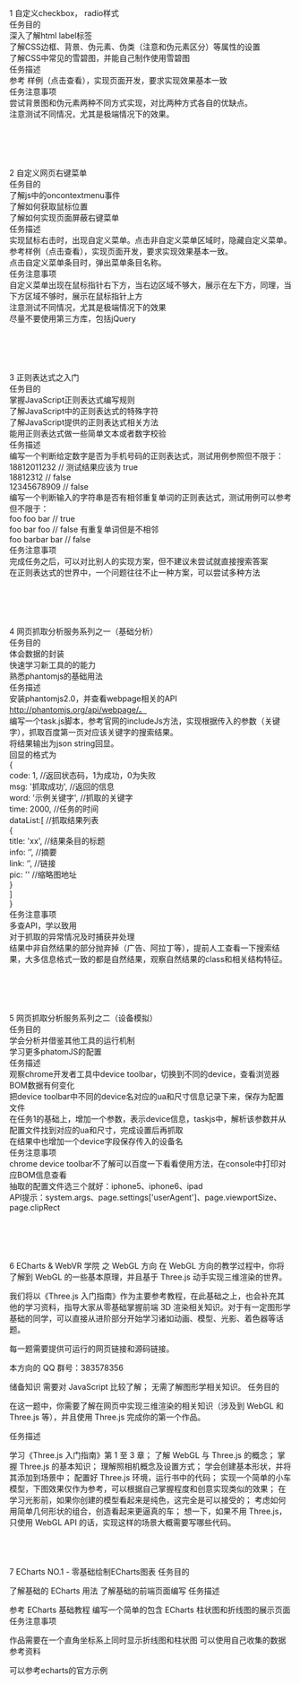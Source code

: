 1 自定义checkbox， radio样式  
任务目的  
深入了解html label标签  
了解CSS边框、背景、伪元素、伪类（注意和伪元素区分）等属性的设置  
了解CSS中常见的雪碧图，并能自己制作使用雪碧图  
任务描述  
参考 样例（点击查看），实现页面开发，要求实现效果基本一致  
任务注意事项  
尝试背景图和伪元素两种不同方式实现，对比两种方式各自的优缺点。  
注意测试不同情况，尤其是极端情况下的效果。  
<br><br><br><br><br>
2 自定义网页右键菜单  
任务目的  
了解js中的oncontextmenu事件  
了解如何获取鼠标位置  
了解如何实现页面屏蔽右键菜单  
任务描述  
实现鼠标右击时，出现自定义菜单。点击非自定义菜单区域时，隐藏自定义菜单。参考样例（点击查看），实现页面开发，要求实现效果基本一致。  
点击自定义菜单条目时，弹出菜单条目名称。  
任务注意事项  
自定义菜单出现在鼠标指针右下方，当右边区域不够大，展示在左下方，同理，当下方区域不够时，展示在鼠标指针上方  
注意测试不同情况，尤其是极端情况下的效果  
尽量不要使用第三方库，包括jQuery  
<br><br><br><br><br>
3 正则表达式之入门  
任务目的  
掌握JavaScript正则表达式编写规则  
了解JavaScript中的正则表达式的特殊字符  
了解JavaScript提供的正则表达式相关方法  
能用正则表达式做一些简单文本或者数字校验  
任务描述  
编写一个判断给定数字是否为手机号码的正则表达式，测试用例参照但不限于：  
18812011232  // 测试结果应该为 true  
18812312     // false  
12345678909  // false  
编写一个判断输入的字符串是否有相邻重复单词的正则表达式，测试用例可以参考但不限于：  
foo foo bar       // true  
foo bar foo       // false  有重复单词但是不相邻  
foo  barbar bar   // false  
任务注意事项  
完成任务之后，可以对比别人的实现方案，但不建议未尝试就直接搜索答案  
在正则表达式的世界中，一个问题往往不止一种方案，可以尝试多种方法  
<br><br><br><br><br>
4 网页抓取分析服务系列之一（基础分析）<br>
任务目的<br>
体会数据的封装<br>
快速学习新工具的的能力<br>
熟悉phantomjs的基础用法<br>
任务描述<br>
安装phantomjs2.0，并查看webpage相关的API http://phantomjs.org/api/webpage/。<br>
编写一个task.js脚本，参考官网的includeJs方法，实现根据传入的参数（关键字），抓取百度第一页对应该关键字的搜索结果。<br>
将结果输出为json string回显。<br>
回显的格式为<br>
   {<br>
       code: 1, //返回状态码，1为成功，0为失败<br>
       msg: '抓取成功', //返回的信息<br>
       word: '示例关键字', //抓取的关键字<br>
       time: 2000, //任务的时间<br>
       dataList:[   //抓取结果列表<br>
           {<br>
               title: 'xx',  //结果条目的标题<br>
               info: ‘’, //摘要<br>
               link: ‘’, //链接            <br>
               pic: '' //缩略图地址<br>
               }<br>
       ]<br>
   }<br>
任务注意事项<br>
多查API，学以致用<br>
对于抓取的异常情况及时捕获并处理<br>
结果中非自然结果的部分抛弃掉（广告、阿拉丁等），提前人工查看一下搜索结果，大多信息格式一致的都是自然结果，观察自然结果的class和相关结构特征。<br>
<br><br><br><br><br>
5 网页抓取分析服务系列之二（设备模拟）<br>
任务目的<br>
学会分析并借鉴其他工具的运行机制<br>
学习更多phatomJS的配置<br>
任务描述<br>
观察chrome开发者工具中device toolbar，切换到不同的device，查看浏览器BOM数据有何变化<br>
把device toolbar中不同的device名对应的ua和尺寸信息记录下来，保存为配置文件<br>
在任务1的基础上，增加一个参数，表示device信息，taskjs中，解析该参数并从配置文件找到对应的ua和尺寸，完成设置后再抓取<br>
在结果中也增加一个device字段保存传入的设备名<br>
任务注意事项<br>
chrome device toolbar不了解可以百度一下看看使用方法，在console中打印对应BOM信息查看<br>
抽取的配置文件选三个就好：iphone5、iphone6、ipad<br>
API提示：system.args、page.settings['userAgent']、page.viewportSize、page.clipRect<br>
<br><br><br><br><br>
6 ECharts & WebVR 学院 之 WebGL 方向
在 WebGL 方向的教学过程中，你将了解到 WebGL 的一些基本原理，并且基于 Three.js 动手实现三维渲染的世界。

我们将以《Three.js 入门指南》作为主要参考教程，在此基础之上，也会补充其他的学习资料，指导大家从零基础掌握前端 3D 渲染相关知识。对于有一定图形学基础的同学，可以直接从进阶部分开始学习诸如动画、模型、光影、着色器等话题。

每一题需要提供可运行的网页链接和源码链接。

本方向的 QQ 群号：383578356

储备知识
需要对 JavaScript 比较了解；
无需了解图形学相关知识。
任务目的

在这一题中，你需要了解在网页中实现三维渲染的相关知识（涉及到 WebGL 和 Three.js 等），并且使用 Three.js 完成你的第一个作品。

任务描述

学习《Three.js 入门指南》第 1 至 3 章；
了解 WebGL 与 Three.js 的概念；
掌握 Three.js 的基本知识；
理解照相机概念及设置方式；
学会创建基本形状，并将其添加到场景中；
配置好 Three.js 环境，运行书中的代码；
实现一个简单的小车模型，下图效果仅作为参考，可以根据自己掌握程度和创意实现类似的效果；
在学习光影前，如果你创建的模型看起来是纯色，这完全是可以接受的；
考虑如何用简单几何形状的组合，创造看起来更逼真的车；
想一下，如果不用 Three.js，只使用 WebGL API 的话，实现这样的场景大概需要写哪些代码。
<br><br><br><br><br>
7  ECharts NO.1 - 零基础绘制ECharts图表
任务目的

了解基础的 ECharts 用法
了解基础的前端页面编写
任务描述

参考 ECharts 基础教程 编写一个简单的包含 ECharts 柱状图和折线图的展示页面
任务注意事项

作品需要在一个直角坐标系上同时显示折线图和柱状图
可以使用自己收集的数据
参考资料

可以参考echarts的官方示例
